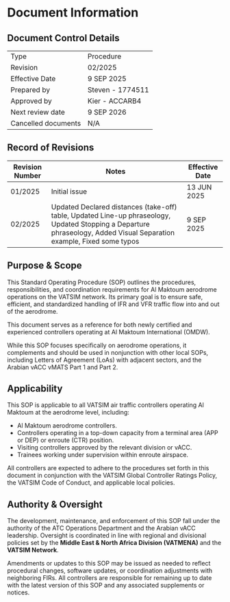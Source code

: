 # Document Information
## Document Control Details
|                     |                                                   |
|---------------------|---------------------------------------------------|
|         Type        |                     Procedure                     |
|       Revision      |                      02/2025                      |
|    Effective Date   |                     9 SEP 2025                    |
|     Prepared by     |                  Steven - 1774511                 |
|     Approved by     |                    Kier - ACCARB4                 |
|   Next review date  |                     9 SEP 2026                    |
| Cancelled documents |                        N/A                        |

## Record of Revisions
| Revision Number | Notes        | Effective Date |
|-----------------|--------------|----------------|
| 01/2025         |Initial issue | 13 JUN 2025    |
| 02/2025         |Updated Declared distances (take-off) table, Updated Line-up phraseology, Updated Stopping a Departure phraseology, Added Visual Separation example, Fixed some typos | 9 SEP 2025    |

## Purpose & Scope
This Standard Operating Procedure (SOP) outlines the procedures, responsibilities, and coordination requirements for Al Maktoum aerodrome operations on the VATSIM network. Its primary goal is to ensure safe, efficient, and standardized handling of IFR and VFR traffic flow into and out of the aerodrome.

This document serves as a reference for both newly certified and experienced controllers operating at Al Maktoum International (OMDW).

While this SOP focuses specifically on aerodrome operations, it complements and should be used in nonjunction with other local SOPs, including Letters of Agreement (LoAs) with adjacent sectors, and the Arabian vACC vMATS Part 1 and Part 2.

## Applicability
This SOP is applicable to all VATSIM air traffic controllers operating Al Maktoum at the aerodrome level, including:

- Al Maktoum aerodrome controllers.
- Controllers operating in a top-down capacity from a terminal area (APP or DEP) or enroute (CTR) position.
- Visiting controllers approved by the relevant division or vACC.
- Trainees working under supervision within enroute airspace.

All controllers are expected to adhere to the procedures set forth in this document in conjunction with the VATSIM Global Controller Ratings Policy, the VATSIM Code of Conduct, and applicable local policies.

## Authority & Oversight
The development, maintenance, and enforcement of this SOP fall under the authority of the ATC Operations Department and the Arabian vACC leadership. Oversight is coordinated in line with regional and divisional policies set by the **Middle East & North Africa Division (VATMENA)** and the **VATSIM Network**.

Amendments or updates to this SOP may be issued as needed to reflect procedural changes, software updates, or coordination adjustments with neighboring FIRs. All controllers are responsible for remaining up to date with the latest version of this SOP and any associated supplements or notices.